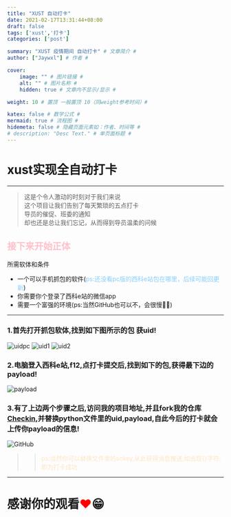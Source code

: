 ```yaml
---
title: "XUST 自动打卡"
date: 2021-02-17T13:31:44+08:00
draft: false
tags: ['xust','打卡']
categories: ['post']

summary: "XUST 疫情期间 自动打卡" # 文章简介 #
author: ["Jaywxl"] # 作者 #

cover:
    image: "" # 图片链接 #
    alt: "" # 图片名称 #
    hidden: true # 文章内不显示/显示 #

weight: 10 # 置顶 一般置顶 10（同weight参考时间）#

katex: false # 数学公式 #
mermaid: true # 流程图 #
hidemeta: false # 隐藏页面元素如：作者、时间等 #
# description: "Desc Text." # 单页面标题 #
---
```


# xust实现全自动打卡
***
>这是个令人激动的时刻对于我们来说\
>这个项目让我们告别了每天繁琐的五点打卡\
>导员的催促、班委的通知\
>却也还是总让我们忘记，从而得到导员温柔的问候

## <font color = 'pink'>接下来开始正体 </font>
所需软体和条件  
* 一个可以手机抓包的软件(<font color ='	#87CEFA'>ps:还没看pc版的西科e站包在哪里，后续可能回更新</font>)  
* 你需要你个登录了西科e站的微信app  
* 需要一个富强的环境(ps:当然GitHub也可以不，会很慢🤣🤣)  
  
***
### 1.首先打开抓包软体,找到如下图所示的包 获uid!  
![uidpc](https://tu.yaohuo.me/imgs/2021/02/d914926b9fd343d0.png "uidpc")
![uid1](https://tu.yaohuo.me/imgs/2021/02/5c9aef7ecd88ad2f.png "uid1")
![uid2](https://tu.yaohuo.me/imgs/2021/02/ff5296304a1ddd79.png "uid2")
### 2.电脑登入西科e站,f12,点打卡提交后,找到如下的包,获得最下边的payload!  
![payload](https://tu.yaohuo.me/imgs/2021/02/d4276c8006dd7b78.jpg "payload")
### 3.有了上边两个步骤之后,访问我的项目地址,并且fork我的仓库[Checkin](https://github.com/Victor9578/checkin),并替换python文件里的uid,payload,自此今后的打卡就会上传你payload的信息!  
![GitHub](https://tu.yaohuo.me/imgs/2021/02/4c1536854078e033.png "github")
>><font color='#FFE4C4'>ps:当然你可以替换文件里的sckey,从此获得消息推送,如出现{}字符,即为打卡成功</font>

***


# 感谢你的观看<font color='red'>❤</font>😁


